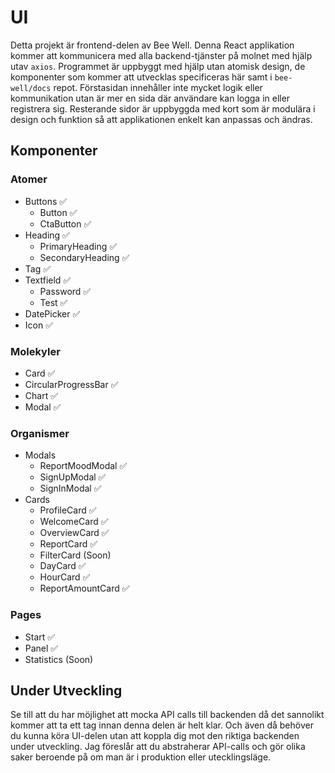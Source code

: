 # UI
Detta projekt är frontend-delen av Bee Well. Denna React applikation kommer att kommunicera med alla backend-tjänster på molnet med hjälp utav `axios`. Programmet är uppbyggt med hjälp utan atomisk design, de komponenter som kommer att utvecklas specificeras här samt i `bee-well/docs` repot. Förstasidan innehåller inte mycket logik eller kommunikation utan är mer en sida där användare kan logga in eller registrera sig. Resterande sidor är uppbyggda med kort som är modulära i design och funktion så att applikationen enkelt kan anpassas och ändras. 
## Komponenter
### Atomer
* Buttons ✅
  * Button ✅
  * CtaButton ✅
* Heading ✅
  * PrimaryHeading ✅
  * SecondaryHeading ✅
* Tag ✅
* Textfield ✅
  * Password ✅
  * Test ✅
* DatePicker ✅
* Icon ✅
### Molekyler
* Card ✅
* CircularProgressBar ✅
* Chart ✅
* Modal ✅
### Organismer
* Modals
  * ReportMoodModal ✅
  * SignUpModal ✅
  * SignInModal ✅
* Cards
  * ProfileCard ✅
  * WelcomeCard ✅
  * OverviewCard ✅
  * ReportCard ✅
  * FilterCard (Soon)
  * DayCard ✅
  * HourCard ✅
  * ReportAmountCard ✅
### Pages
* Start ✅
* Panel ✅
* Statistics (Soon)

## Under Utveckling
Se till att du har möjlighet att mocka API calls till backenden då det sannolikt kommer att ta ett tag innan denna delen är helt klar. Och även då behöver du kunna köra UI-delen utan att koppla dig mot den riktiga backenden under utveckling. Jag föreslår att du abstraherar API-calls och gör olika saker beroende på om man är i produktion eller utecklingsläge.
